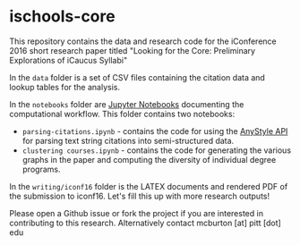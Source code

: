 # ischools-core

This repository contains the data and research code for the iConference 2016 short research paper titled "Looking for the Core: Preliminary Explorations of iCaucus Syllabi"

In the `data` folder is a set of CSV files containing the citation data and lookup tables for the analysis.

In the `notebooks` folder are [Jupyter Notebooks](http://jupyter.org) documenting the computational workflow. This folder contains two notebooks:
- `parsing-citations.ipynb` - contains the code for using the [AnyStyle API](http://anystyle.io/) for parsing text string citations into semi-structured data.
- `clustering courses.ipynb` - contains the code for generating the various graphs in the paper and computing the diversity of individual degree programs.

In the `writing/iconf16` folder is the LATEX documents and rendered PDF of the submission to iconf16. Let's fill this up with more research outputs!

Please open a Github issue or fork the project if you are interested in contributing to this research. Alternatively contact mcburton [at] pitt [dot] edu

